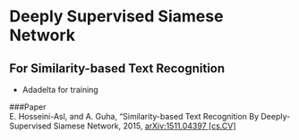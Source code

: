 # Deeply Supervised Siamese Network
## For Similarity-based Text Recognition
* Adadelta for training

###Paper  
E. Hosseini-Asl, and A. Guha, “Similarity-based Text Recognition By Deeply-Supervised Siamese Network, 2015, [arXiv:1511.04397 [cs.CV]](http://arxiv.org/abs/1511.04397)
